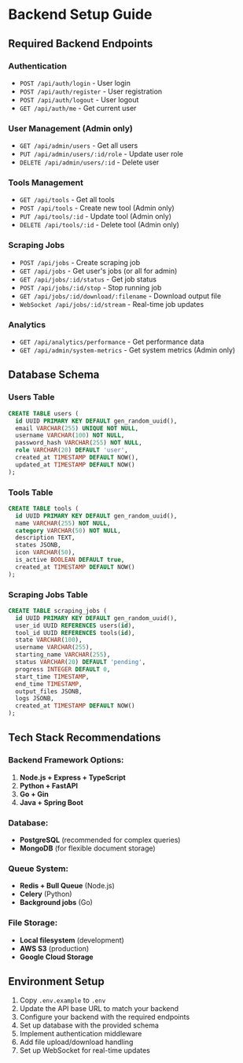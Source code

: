 # Backend Setup Guide

## Required Backend Endpoints

### Authentication
- `POST /api/auth/login` - User login
- `POST /api/auth/register` - User registration  
- `POST /api/auth/logout` - User logout
- `GET /api/auth/me` - Get current user

### User Management (Admin only)
- `GET /api/admin/users` - Get all users
- `PUT /api/admin/users/:id/role` - Update user role
- `DELETE /api/admin/users/:id` - Delete user

### Tools Management
- `GET /api/tools` - Get all tools
- `POST /api/tools` - Create new tool (Admin only)
- `PUT /api/tools/:id` - Update tool (Admin only)
- `DELETE /api/tools/:id` - Delete tool (Admin only)

### Scraping Jobs
- `POST /api/jobs` - Create scraping job
- `GET /api/jobs` - Get user's jobs (or all for admin)
- `GET /api/jobs/:id/status` - Get job status
- `POST /api/jobs/:id/stop` - Stop running job
- `GET /api/jobs/:id/download/:filename` - Download output file
- `WebSocket /api/jobs/:id/stream` - Real-time job updates

### Analytics
- `GET /api/analytics/performance` - Get performance data
- `GET /api/admin/system-metrics` - Get system metrics (Admin only)

## Database Schema

### Users Table
```sql
CREATE TABLE users (
  id UUID PRIMARY KEY DEFAULT gen_random_uuid(),
  email VARCHAR(255) UNIQUE NOT NULL,
  username VARCHAR(100) NOT NULL,
  password_hash VARCHAR(255) NOT NULL,
  role VARCHAR(20) DEFAULT 'user',
  created_at TIMESTAMP DEFAULT NOW(),
  updated_at TIMESTAMP DEFAULT NOW()
);
```

### Tools Table
```sql
CREATE TABLE tools (
  id UUID PRIMARY KEY DEFAULT gen_random_uuid(),
  name VARCHAR(255) NOT NULL,
  category VARCHAR(50) NOT NULL,
  description TEXT,
  states JSONB,
  icon VARCHAR(50),
  is_active BOOLEAN DEFAULT true,
  created_at TIMESTAMP DEFAULT NOW()
);
```

### Scraping Jobs Table
```sql
CREATE TABLE scraping_jobs (
  id UUID PRIMARY KEY DEFAULT gen_random_uuid(),
  user_id UUID REFERENCES users(id),
  tool_id UUID REFERENCES tools(id),
  state VARCHAR(100),
  username VARCHAR(255),
  starting_name VARCHAR(255),
  status VARCHAR(20) DEFAULT 'pending',
  progress INTEGER DEFAULT 0,
  start_time TIMESTAMP,
  end_time TIMESTAMP,
  output_files JSONB,
  logs JSONB,
  created_at TIMESTAMP DEFAULT NOW()
);
```

## Tech Stack Recommendations

### Backend Framework Options:
1. **Node.js + Express + TypeScript**
2. **Python + FastAPI**
3. **Go + Gin**
4. **Java + Spring Boot**

### Database:
- **PostgreSQL** (recommended for complex queries)
- **MongoDB** (for flexible document storage)

### Queue System:
- **Redis + Bull Queue** (Node.js)
- **Celery** (Python)
- **Background jobs** (Go)

### File Storage:
- **Local filesystem** (development)
- **AWS S3** (production)
- **Google Cloud Storage**

## Environment Setup

1. Copy `.env.example` to `.env`
2. Update the API base URL to match your backend
3. Configure your backend with the required endpoints
4. Set up database with the provided schema
5. Implement authentication middleware
6. Add file upload/download handling
7. Set up WebSocket for real-time updates